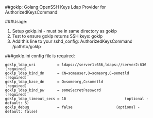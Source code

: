 ##goklp: Golang OpenSSH Keys Ldap Provider for AuthorizedKeysCommand

###Usage:
1. Setup goklp.ini - must be in same directory as goklp
1. Test to ensure goklp returns SSH keys: goklp <username>
1. Add this line to your sshd_config: AuthorizedKeysCommand /path/to/goklp

###goklp.ini config file is required:

```
goklp_ldap_uri          = ldaps://server1:636,ldaps://server2:636   (required)
goklp_ldap_bind_dn      = CN=someuser,O=someorg,C=sometld           (required)
goklp_ldap_base_dn      = O=someorg,C=sometld                       (required)
goklp_ldap_bind_pw      = someSecretPassword                        (required)
goklp_ldap_timeout_secs = 10                           (optional - default: 5)
goklp_debug             = false                    (optional - default: false)
```


